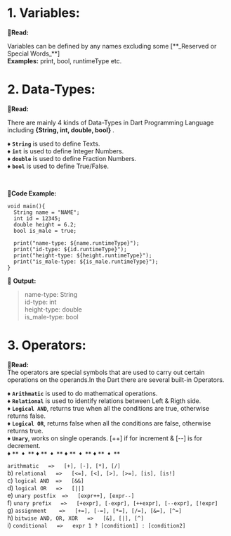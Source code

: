 # 1. Variables:
📖**Read:**
<p>
  Variables can be defined by any names excluding some [**_Reserved or Special Words_**]
  <br>
  <b>Examples:</b> print, bool, runtimeType etc.
</p>

# 2. Data-Types:
📖**Read:**
 <p>
   There are mainly 4 kinds of Data-Types in Dart Programming Language including <b> {String, int, double, bool} </b>.
   <br>
   
   ♦️ **`String`** is used to define Texts.<br>
   ♦️ **`int`** is used to define Integer Numbers.<br>
   ♦️ **`double`** is used to define Fraction Numbers.<br>
   ♦️ **`bool`** is used to define True/False.<br>
 </p>
 <br>

🎯**Code Example:**
```
void main(){
  String name = "NAME";
  int id = 12345;
  double height = 6.2;
  bool is_male = true;

  print("name-type: ${name.runtimeType}");
  print("id-type: ${id.runtimeType}");
  print("height-type: ${height.runtimeType}");
  print("is_male-type: ${is_male.runtimeType}");
}
```

📝 **Output:**
> name-type: String<br>
  id-type: int<br>
  height-type: double<br>
  is_male-type: bool

# 3. Operators:
📖**Read:**
<br>
The operators are special symbols that are used to carry out certain operations on the operands.In the Dart there are several built-in Operators.
<br>

♦️ **`Arithmatic`** is used to do mathematical operations.<br>
♦️ **`Relational`** is used to identify relations between Left & Rigth side.<br>
♦️ **`Logical AND`**, returns true when all the conditions are true, otherwise returns false.<br>
♦️ **`Logical OR`**, returns false when all the conditions are false, otherwise returns true.<br>
♦️ **`Unary`**, works on single operands. [++] if for increment & [--] is for decrement.<br>
♦️ **``**
♦️ **``**
♦️ **``**
♦️ **``**
♦️ **``**
♦️ **``**
♦️ **``**
♦️ **``**


 `arithmatic   =>   [+], [-], [*], [/]`<br>
b) `relational   =>   [<=], [<], [>], [>=], [is], [is!]`<br>
c) `logical AND  =>   [&&]`<br>
d) `logical OR   =>   [||]`<br>
e) `unary postfix  =>   [expr++], [expr--]`<br>
f) `unary prefix   =>   [+expr], [-expr], [++expr], [--expr], [!expr]`<br>
g) `assignment    =>   [+=], [-=], [*=], [/=], [&=], [^=]`<br>
h) `bitwise AND, OR, XOR   =>   [&], [|], [^]`<br>
i) `conditional   =>   expr 1 ? [condition1] : [condition2]`<br>
